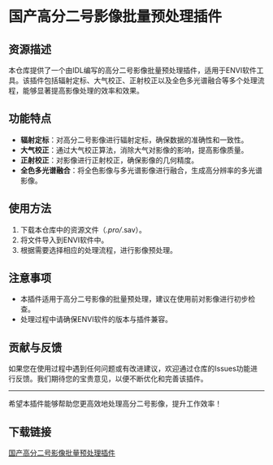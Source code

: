 # 国产高分二号影像批量预处理插件

## 资源描述

本仓库提供了一个由IDL编写的高分二号影像批量预处理插件，适用于ENVI软件工具。该插件包括辐射定标、大气校正、正射校正以及全色多光谱融合等多个处理流程，能够显著提高影像处理的效率和效果。

## 功能特点

- **辐射定标**：对高分二号影像进行辐射定标，确保数据的准确性和一致性。
- **大气校正**：通过大气校正算法，消除大气对影像的影响，提高影像质量。
- **正射校正**：对影像进行正射校正，确保影像的几何精度。
- **全色多光谱融合**：将全色影像与多光谱影像进行融合，生成高分辨率的多光谱影像。

## 使用方法

1. 下载本仓库中的资源文件（*.pro/*.sav）。
2. 将文件导入到ENVI软件中。
3. 根据需要选择相应的处理流程，进行影像预处理。

## 注意事项

- 本插件适用于高分二号影像的批量预处理，建议在使用前对影像进行初步检查。
- 处理过程中请确保ENVI软件的版本与插件兼容。

## 贡献与反馈

如果您在使用过程中遇到任何问题或有改进建议，欢迎通过仓库的Issues功能进行反馈。我们期待您的宝贵意见，以便不断优化和完善该插件。

---

希望本插件能够帮助您更高效地处理高分二号影像，提升工作效率！

## 下载链接

[国产高分二号影像批量预处理插件](https://pan.quark.cn/s/ae1bd833f21c)